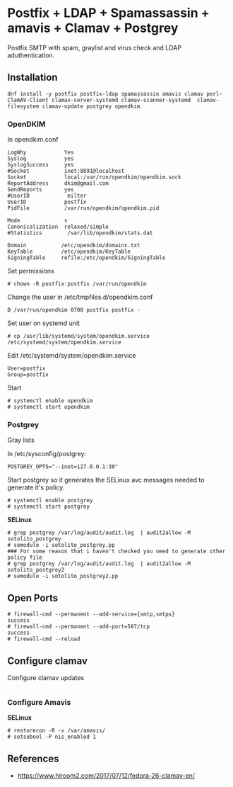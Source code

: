 # Postfix + LDAP + Spamassassin + amavis + Clamav + Postgrey

Postfix SMTP with spam, graylist and virus check and LDAP aduthentication.

## Installation

```
dnf install -y postfix postfix-ldap spamassassin amavis clamav perl-ClamAV-Client clamav-server-systemd clamav-scanner-systemd  clamav-filesystem clamav-update postgrey opendkim
```

### OpenDKIM

In opendkim.conf
```
LogWhy            Yes
Syslog            yes
SyslogSuccess     yes
#Socket           inet:8891@localhost
Socket            local:/var/run/opendkim/opendkim.sock
ReportAddress     dkim@gmail.com
SendReports       yes
#UserID            milter
UserID            postfix
PidFile           /var/run/opendkim/opendkim.pid

Mode              s
Canonicalization  relaxed/simple
#Statistics        /var/lib/opendkim/stats.dat

Domain           /etc/opendkim/domains.txt
KeyTable         /etc/opendkim/KeyTable
SigningTable     refile:/etc/opendkim/SigningTable
```

Set permissions

```
# chown -R postfix:postfix /var/run/opendkim
```

Change the user in /etc/tmpfiles.d/opendkim.conf
```
D /var/run/opendkim 0700 postfix postfix -
```

Set user on systemd unit

```
# cp /usr/lib/systemd/system/opendkim.service /etc/systemd/system/opendkim.service
```

Edit /etc/systemd/system/opendkim.service

```
User=postfix
Group=postfix
```


Start 
```
# systemctl enable opendkim
# systemctl start opendkim
```

### Postgrey

Gray lists

In /etc/sysconfig/postgrey:

```
POSTGREY_OPTS="--inet=127.0.0.1:30"
```

Start postgrey so it generates the SELinux avc messages needed to generate it's policy.
```
# systemctl enable postgrey
# systemctl start postgrey
```

**SELinux**
```
# grep postgrey /var/log/audit/audit.log  | audit2allow -M sotolito_postgrey
# semodule -i sotolito_postgrey.pp
### For some reason that i haven't checked you need to generate other policy file
# grep postgrey /var/log/audit/audit.log  | audit2allow -M sotolito_postgrey2
# semodule -i sotolito_postgrey2.pp
```


## Open Ports

```
# firewall-cmd --permanent --add-service={smtp,smtps}
success
# firewall-cmd --permanent --add-port=587/tcp
success
# firewall-cmd --reload
```

## Configure clamav

Configure clamav updates
```

```

### Configure Amavis

**SELinux**
```
# restorecon -R -v /var/amavis/
# setsebool -P nis_enabled 1

```

## References
* https://www.hiroom2.com/2017/07/12/fedora-26-clamav-en/

